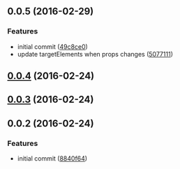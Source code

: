 <a name="0.0.5"></a>
## 0.0.5 (2016-02-29)


### Features

* initial commit ([49c8ce0](https://github.com/s-panferov/rscrollspy/commit/49c8ce0))
* update targetElements when props changes ([5077111](https://github.com/s-panferov/rscrollspy/commit/5077111))



<a name="0.0.4"></a>
## [0.0.4](//compare/v0.0.3...v0.0.4) (2016-02-24)




<a name="0.0.3"></a>
## [0.0.3](//compare/v0.0.2...v0.0.3) (2016-02-24)




<a name="0.0.2"></a>
## 0.0.2 (2016-02-24)


### Features

* initial commit ([8840f64](https://github.com/s-panferov/rscrollspy/commit/8840f64))



